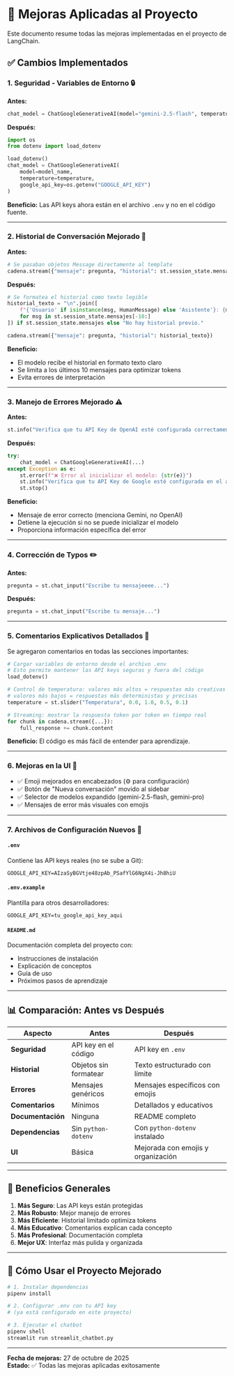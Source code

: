 # 🔧 Mejoras Aplicadas al Proyecto

Este documento resume todas las mejoras implementadas en el proyecto de LangChain.

## ✅ Cambios Implementados

### 1. **Seguridad - Variables de Entorno** 🔒
**Antes:**
```python
chat_model = ChatGoogleGenerativeAI(model="gemini-2.5-flash", temperature=0.7)
```

**Después:**
```python
import os
from dotenv import load_dotenv

load_dotenv()
chat_model = ChatGoogleGenerativeAI(
    model=model_name,
    temperature=temperature,
    google_api_key=os.getenv("GOOGLE_API_KEY")
)
```

**Beneficio:** Las API keys ahora están en el archivo `.env` y no en el código fuente.

---

### 2. **Historial de Conversación Mejorado** 💬
**Antes:**
```python
# Se pasaban objetos Message directamente al template
cadena.stream({"mensaje": pregunta, "historial": st.session_state.mensajes})
```

**Después:**
```python
# Se formatea el historial como texto legible
historial_texto = "\n".join([
    f"{'Usuario' if isinstance(msg, HumanMessage) else 'Asistente'}: {msg.content}"
    for msg in st.session_state.mensajes[-10:]
]) if st.session_state.mensajes else "No hay historial previo."

cadena.stream({"mensaje": pregunta, "historial": historial_texto})
```

**Beneficio:** 
- El modelo recibe el historial en formato texto claro
- Se limita a los últimos 10 mensajes para optimizar tokens
- Evita errores de interpretación

---

### 3. **Manejo de Errores Mejorado** ⚠️
**Antes:**
```python
st.info("Verifica que tu API Key de OpenAI esté configurada correctamente.")
```

**Después:**
```python
try:
    chat_model = ChatGoogleGenerativeAI(...)
except Exception as e:
    st.error(f"❌ Error al inicializar el modelo: {str(e)}")
    st.info("Verifica que tu API Key de Google esté configurada en el archivo .env")
    st.stop()
```

**Beneficio:**
- Mensaje de error correcto (menciona Gemini, no OpenAI)
- Detiene la ejecución si no se puede inicializar el modelo
- Proporciona información específica del error

---

### 4. **Corrección de Typos** ✏️
**Antes:**
```python
pregunta = st.chat_input("Escribe tu mensajeeee...")
```

**Después:**
```python
pregunta = st.chat_input("Escribe tu mensaje...")
```

---

### 5. **Comentarios Explicativos Detallados** 📝
Se agregaron comentarios en todas las secciones importantes:

```python
# Cargar variables de entorno desde el archivo .env
# Esto permite mantener las API keys seguras y fuera del código
load_dotenv()

# Control de temperatura: valores más altos = respuestas más creativas
# valores más bajos = respuestas más deterministas y precisas
temperature = st.slider("Temperatura", 0.0, 1.0, 0.5, 0.1)

# Streaming: mostrar la respuesta token por token en tiempo real
for chunk in cadena.stream({...}):
    full_response += chunk.content
```

**Beneficio:** El código es más fácil de entender para aprendizaje.

---

### 6. **Mejoras en la UI** 🎨
- ✅ Emoji mejorados en encabezados (⚙️ para configuración)
- ✅ Botón de "Nueva conversación" movido al sidebar
- ✅ Selector de modelos expandido (gemini-2.5-flash, gemini-pro)
- ✅ Mensajes de error más visuales con emojis

---

### 7. **Archivos de Configuración Nuevos** 📄

#### `.env`
Contiene las API keys reales (no se sube a Git):
```env
GOOGLE_API_KEY=AIzaSyBGVtje48zpAb_PSafYlG6NgX4i-Jh8hiU
```

#### `.env.example`
Plantilla para otros desarrolladores:
```env
GOOGLE_API_KEY=tu_google_api_key_aqui
```

#### `README.md`
Documentación completa del proyecto con:
- Instrucciones de instalación
- Explicación de conceptos
- Guía de uso
- Próximos pasos de aprendizaje

---

## 📊 Comparación: Antes vs Después

| Aspecto | Antes | Después |
|---------|-------|---------|
| **Seguridad** | API key en el código | API key en `.env` |
| **Historial** | Objetos sin formatear | Texto estructurado con límite |
| **Errores** | Mensajes genéricos | Mensajes específicos con emojis |
| **Comentarios** | Mínimos | Detallados y educativos |
| **Documentación** | Ninguna | README completo |
| **Dependencias** | Sin `python-dotenv` | Con `python-dotenv` instalado |
| **UI** | Básica | Mejorada con emojis y organización |

---

## 🎯 Beneficios Generales

1. **Más Seguro**: Las API keys están protegidas
2. **Más Robusto**: Mejor manejo de errores
3. **Más Eficiente**: Historial limitado optimiza tokens
4. **Más Educativo**: Comentarios explican cada concepto
5. **Más Profesional**: Documentación completa
6. **Mejor UX**: Interfaz más pulida y organizada

---

## 🚀 Cómo Usar el Proyecto Mejorado

```bash
# 1. Instalar dependencias
pipenv install

# 2. Configurar .env con tu API key
# (ya está configurado en este proyecto)

# 3. Ejecutar el chatbot
pipenv shell
streamlit run streamlit_chatbot.py
```

---

**Fecha de mejoras:** 27 de octubre de 2025  
**Estado:** ✅ Todas las mejoras aplicadas exitosamente


